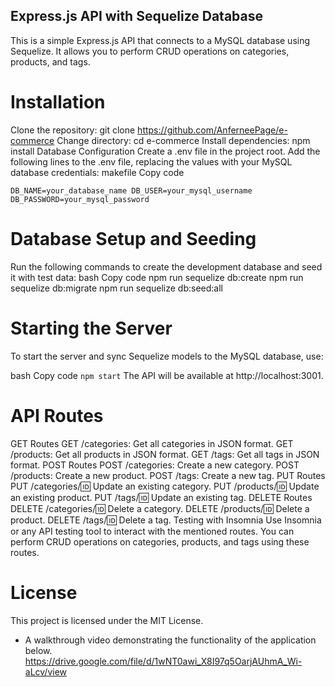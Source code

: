 ## Express.js API with Sequelize Database ##
This is a simple Express.js API that connects to a MySQL database using Sequelize. It allows you to perform CRUD operations on categories, products, and tags.

# Installation #
Clone the repository: git clone https://github.com/AnferneePage/e-commerce
Change directory: cd e-commerce
Install dependencies: npm install
Database Configuration
Create a .env file in the project root.
Add the following lines to the .env file, replacing the values with your MySQL database credentials:
makefile
Copy code

`DB_NAME=your_database_name
DB_USER=your_mysql_username
DB_PASSWORD=your_mysql_password`

# Database Setup and Seeding #
Run the following commands to create the development database and seed it with test data:
bash
Copy code
npm run sequelize db:create
npm run sequelize db:migrate
npm run sequelize db:seed:all

# Starting the Server #
To start the server and sync Sequelize models to the MySQL database, use:

bash
Copy code
`npm start`
The API will be available at http://localhost:3001.

# API Routes #
GET Routes
GET /categories: Get all categories in JSON format.
GET /products: Get all products in JSON format.
GET /tags: Get all tags in JSON format.
POST Routes
POST /categories: Create a new category.
POST /products: Create a new product.
POST /tags: Create a new tag.
PUT Routes
PUT /categories/:id: Update an existing category.
PUT /products/:id: Update an existing product.
PUT /tags/:id: Update an existing tag.
DELETE Routes
DELETE /categories/:id: Delete a category.
DELETE /products/:id: Delete a product.
DELETE /tags/:id: Delete a tag.
Testing with Insomnia
Use Insomnia or any API testing tool to interact with the mentioned routes. You can perform CRUD operations on categories, products, and tags using these routes.

# License #
This project is licensed under the MIT License.






* A walkthrough video demonstrating the functionality of the application below.
https://drive.google.com/file/d/1wNT0awi_X8I97q5OarjAUhmA_Wi-aLcv/view

